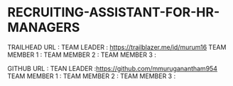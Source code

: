 # RECRUITING-ASSISTANT-FOR-HR-MANAGERS
TRAILHEAD URL :
TEAM LEADER : https://trailblazer.me/id/murum16
TEAM MEMBER 1 :
TEAM MEMBER 2 :
TEAM MEMBER 3 :


GITHUB URL :
TEAN LEADER :https://github.com/mmuruganantham954
TEAM MEMBER 1 :
TEAM MEMBER 2 :
TEAM MEMBER 3 :
